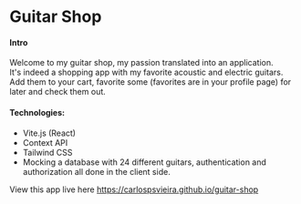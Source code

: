 # Guitar Shop

#### Intro

Welcome to my guitar shop, my passion translated into an application. <br/>
It's indeed a shopping app with my favorite acoustic and electric guitars. <br />
Add them to your cart, favorite some (favorites are in your profile page) for later and check them out.

#### Technologies:
- Vite.js (React)
- Context API
- Tailwind CSS
- Mocking a database with 24 different guitars, authentication and authorization all done in the client side.

View this app live here https://carlospsvieira.github.io/guitar-shop


